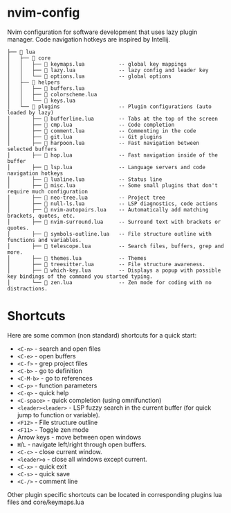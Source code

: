 # nvim-config

Nvim configuration for software development that uses lazy plugin manager.
Code navigation hotkeys are inspired by Intellij.
```
├──  lua
│   ├──  core
│   │   ├──  keymaps.lua           -- global key mappings
│   │   ├──  lazy.lua              -- lazy config and leader key
│   │   └──  options.lua           -- global options
│   ├──  helpers
│   │   ├──  buffers.lua
│   │   ├──  colorscheme.lua
│   │   └──  keys.lua
│   └──  plugins                   -- Plugin configurations (auto loaded by lazy)    
│       ├──  bufferline.lua        -- Tabs at the top of the screen
│       ├──  cmp.lua               -- Code completion
│       ├──  comment.lua           -- Commenting in the code
│       ├──  git.lua               -- Git plugins
│       ├──  harpoon.lua           -- Fast navigation between selected buffers
│       ├──  hop.lua               -- Fast navigation inside of the buffer
│       ├──  lsp.lua               -- Language servers and code navigation hotkeys
│       ├──  lualine.lua           -- Status line
│       ├──  misc.lua              -- Some small plugins that don't require much configuration
│       ├──  neo-tree.lua          -- Project tree
│       ├──  null-ls.lua           -- LSP diagnostics, code actions
│       ├──  nvim-autopairs.lua    -- Automatically add matching brackets, quotes, etc.
│       ├──  nvim-surround.lua     -- Surround text with brackets or quotes.
│       ├──  symbols-outline.lua   -- File structure outline with functions and variables.
│       ├──  telescope.lua         -- Search files, buffers, grep and more.
│       ├──  themes.lua            -- Themes
│       ├──  treesitter.lua        -- File structure awareness.
│       ├──  which-key.lua         -- Displays a popup with possible key bindings of the command you started typing.
│       └──  zen.lua               -- Zen mode for coding with no distractions.
```

# Shortcuts

Here are some common (non standard) shortcuts for a quick start:
* `<C-n>` - search and open files  
* `<C-e>` - open buffers
* `<C-f>` - grep project files
* `<C-b>` - go to definition
* `<C-M-b>` - go to references
* `<C-p>` - function parameters
* `<C-q>` - quick help
* `<C-space>` - quick completion (using omnifunction)
* `<leader><leader>` - LSP fuzzy search in the current buffer (for quick jump to function or variable).
* `<F12>` - File structure outline
* `<F11>` - Toggle zen mode
* Arrow keys - move between open windows
* `H`/`L` - navigate left/right through open buffers.
* `<C-c>` - close current window.
* `<leader>o` - close all windows except current.
* `<C-x>` - quick exit
* `<C-s>` - quick save
* `<C-/>` - comment line

Other plugin specific shortcuts can be located in corresponding plugins lua files and core/keymaps.lua
